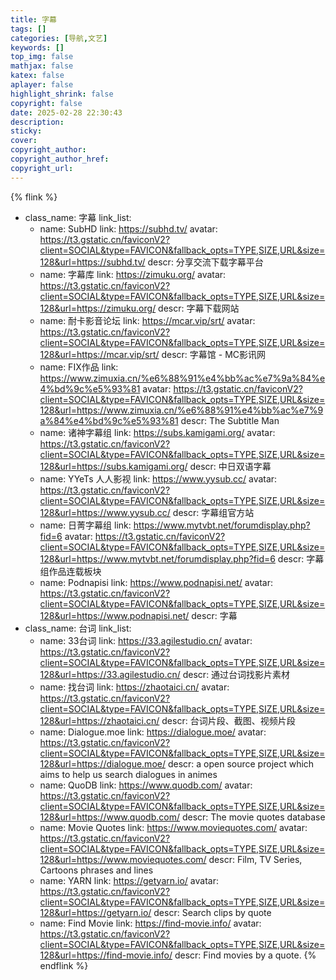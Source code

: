 ```yaml
---
title: 字幕
tags: []
categories: [导航,文艺]
keywords: []
top_img: false
mathjax: false
katex: false
aplayer: false
highlight_shrink: false
copyright: false
date: 2025-02-28 22:30:43
description:
sticky:
cover:
copyright_author:
copyright_author_href:
copyright_url:
---
```


{% flink %}
- class_name:  字幕
  link_list:
    - name: SubHD
      link: https://subhd.tv/
      avatar: https://t3.gstatic.cn/faviconV2?client=SOCIAL&type=FAVICON&fallback_opts=TYPE,SIZE,URL&size=128&url=https://subhd.tv/
      descr: 分享交流下载字幕平台
    - name: 字幕库
      link: https://zimuku.org/
      avatar: https://t3.gstatic.cn/faviconV2?client=SOCIAL&type=FAVICON&fallback_opts=TYPE,SIZE,URL&size=128&url=https://zimuku.org/
      descr: 字幕下载网站
    - name: 耐卡影音论坛
      link: https://mcar.vip/srt/
      avatar: https://t3.gstatic.cn/faviconV2?client=SOCIAL&type=FAVICON&fallback_opts=TYPE,SIZE,URL&size=128&url=https://mcar.vip/srt/
      descr: 字幕馆 - MC影讯网
    - name: FIX作品
      link: https://www.zimuxia.cn/%e6%88%91%e4%bb%ac%e7%9a%84%e4%bd%9c%e5%93%81
      avatar: https://t3.gstatic.cn/faviconV2?client=SOCIAL&type=FAVICON&fallback_opts=TYPE,SIZE,URL&size=128&url=https://www.zimuxia.cn/%e6%88%91%e4%bb%ac%e7%9a%84%e4%bd%9c%e5%93%81
      descr: The Subtitle Man
    - name: 诸神字幕组
      link: https://subs.kamigami.org/
      avatar: https://t3.gstatic.cn/faviconV2?client=SOCIAL&type=FAVICON&fallback_opts=TYPE,SIZE,URL&size=128&url=https://subs.kamigami.org/
      descr: 中日双语字幕
    - name: YYeTs 人人影视
      link: https://www.yysub.cc/
      avatar: https://t3.gstatic.cn/faviconV2?client=SOCIAL&type=FAVICON&fallback_opts=TYPE,SIZE,URL&size=128&url=https://www.yysub.cc/
      descr: 字幕组官方站
    - name: 日菁字幕组
      link: https://www.mytvbt.net/forumdisplay.php?fid=6
      avatar: https://t3.gstatic.cn/faviconV2?client=SOCIAL&type=FAVICON&fallback_opts=TYPE,SIZE,URL&size=128&url=https://www.mytvbt.net/forumdisplay.php?fid=6
      descr: 字幕组作品连载板块
    - name: Podnapisi
      link: https://www.podnapisi.net/
      avatar: https://t3.gstatic.cn/faviconV2?client=SOCIAL&type=FAVICON&fallback_opts=TYPE,SIZE,URL&size=128&url=https://www.podnapisi.net/
      descr: 字幕
- class_name:  台词
  link_list:
    - name: 33台词
      link: https://33.agilestudio.cn/
      avatar: https://t3.gstatic.cn/faviconV2?client=SOCIAL&type=FAVICON&fallback_opts=TYPE,SIZE,URL&size=128&url=https://33.agilestudio.cn/
      descr: 通过台词找影片素材
    - name: 找台词
      link: https://zhaotaici.cn/
      avatar: https://t3.gstatic.cn/faviconV2?client=SOCIAL&type=FAVICON&fallback_opts=TYPE,SIZE,URL&size=128&url=https://zhaotaici.cn/
      descr: 台词片段、截图、视频片段
    - name: Dialogue.moe
      link: https://dialogue.moe/
      avatar: https://t3.gstatic.cn/faviconV2?client=SOCIAL&type=FAVICON&fallback_opts=TYPE,SIZE,URL&size=128&url=https://dialogue.moe/
      descr: a open source project which aims to help us search dialogues in animes
    - name: QuoDB
      link: https://www.quodb.com/
      avatar: https://t3.gstatic.cn/faviconV2?client=SOCIAL&type=FAVICON&fallback_opts=TYPE,SIZE,URL&size=128&url=https://www.quodb.com/
      descr: The movie quotes database
    - name: Movie Quotes
      link: https://www.moviequotes.com/
      avatar: https://t3.gstatic.cn/faviconV2?client=SOCIAL&type=FAVICON&fallback_opts=TYPE,SIZE,URL&size=128&url=https://www.moviequotes.com/
      descr: Film, TV Series, Cartoons phrases and lines
    - name: YARN
      link: https://getyarn.io/
      avatar: https://t3.gstatic.cn/faviconV2?client=SOCIAL&type=FAVICON&fallback_opts=TYPE,SIZE,URL&size=128&url=https://getyarn.io/
      descr: Search clips by quote
    - name: Find Movie
      link: https://find-movie.info/
      avatar: https://t3.gstatic.cn/faviconV2?client=SOCIAL&type=FAVICON&fallback_opts=TYPE,SIZE,URL&size=128&url=https://find-movie.info/
      descr: Find movies by a quote.
{% endflink %}